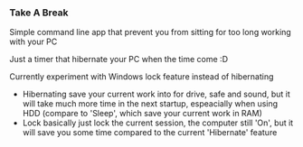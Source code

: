 ### Take A Break

Simple command line app that prevent you from sitting for too long working with your PC

Just a timer that hibernate your PC when the time come :D

Currently experiment with Windows lock feature instead of hibernating
 
  - Hibernating save your current work into for drive, safe and sound, but it will take much more time in the next startup, espeacially when using HDD (compare to 'Sleep', which save your current work in RAM)
  - Lock basically just lock the current session, the computer still 'On', but it will save you some time compared to the current 'Hibernate' feature
